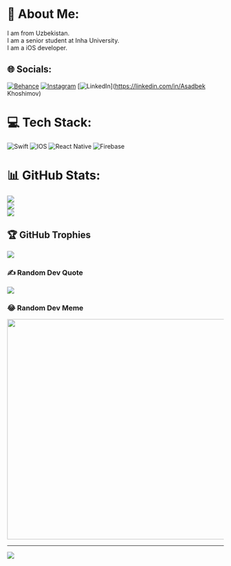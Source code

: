 # 💫 About Me:
I am from Uzbekistan.<br>I am a senior student at Inha University.<br>I am a iOS developer.<br>


## 🌐 Socials:
[![Behance](https://img.shields.io/badge/Behance-1769ff?logo=behance&logoColor=white)](https://behance.net/asadbekkhoshimov) [![Instagram](https://img.shields.io/badge/Instagram-%23E4405F.svg?logo=Instagram&logoColor=white)](https://instagram.com/asadbek_khoshimov) [![LinkedIn](https://img.shields.io/badge/LinkedIn-%230077B5.svg?logo=linkedin&logoColor=white)](https://linkedin.com/in/Asadbek Khoshimov) 

# 💻 Tech Stack:
![Swift](https://img.shields.io/badge/swift-F54A2A?style=for-the-badge&logo=swift&logoColor=white) ![IOS](https://img.shields.io/badge/IOS-%2320232a.svg?style=for-the-badge&logo=apple&logoColor=white) ![React Native](https://img.shields.io/badge/react_native-%2320232a.svg?style=for-the-badge&logo=react&logoColor=%2361DAFB) ![Firebase](https://img.shields.io/badge/firebase-%23039BE5.svg?style=for-the-badge&logo=firebase)
# 📊 GitHub Stats:
![](https://github-readme-stats.vercel.app/api?username=asadbekkhoshimov&theme=synthwave&hide_border=false&include_all_commits=true&count_private=true)<br/>
![](https://github-readme-streak-stats.herokuapp.com/?user=asadbekkhoshimov&theme=synthwave&hide_border=false)<br/>
![](https://github-readme-stats.vercel.app/api/top-langs/?username=asadbekkhoshimov&theme=synthwave&hide_border=false&include_all_commits=true&count_private=true&layout=compact)

## 🏆 GitHub Trophies
![](https://github-profile-trophy.vercel.app/?username=asadbekkhoshimov&theme=radical&no-frame=false&no-bg=true&margin-w=4)

### ✍️ Random Dev Quote
![](https://quotes-github-readme.vercel.app/api?type=horizontal&theme=radical)

### 😂 Random Dev Meme
<img src="https://random-memer.herokuapp.com/" width="512px"/>

---
[![](https://visitcount.itsvg.in/api?id=asadbekkhoshimov&icon=0&color=0)](https://visitcount.itsvg.in)


  
<!-- Proudly created with GPRM ( https://gprm.itsvg.in ) -->
